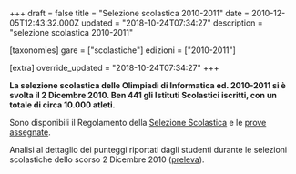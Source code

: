 +++
draft = false
title = "Selezione scolastica 2010-2011"
date = 2010-12-05T12:43:32.000Z
updated = "2018-10-24T07:34:27"
description = "selezione scolastica 2010-2011"

[taxonomies]
gare = ["scolastiche"]
edizioni = ["2010-2011"]

[extra]
override_updated = "2018-10-24T07:34:27"
+++

**La selezione scolastica delle Olimpiadi di Informatica ed. 2010-2011 si è svolta il 2 Dicembre 2010. Ben 441 gli Istituti Scolastici iscritti, con un totale di circa 10.000 atleti.**

<!-- more -->


Sono disponibili il Regolamento della [Selezione Scolastica](/oldsite/119/OII-RegSelScolastica_rev1-09%202010.pdf) e le [prove assegnate](/oldsite/119/Prove_Scolastiche_2010.zip).

Analisi al dettaglio dei punteggi riportati dagli studenti durante le selezioni scolastiche dello scorso 2 Dicembre 2010 ([preleva](/oldsite/119/Analisi_risultati%20selezione%20scolastica.pdf)).
